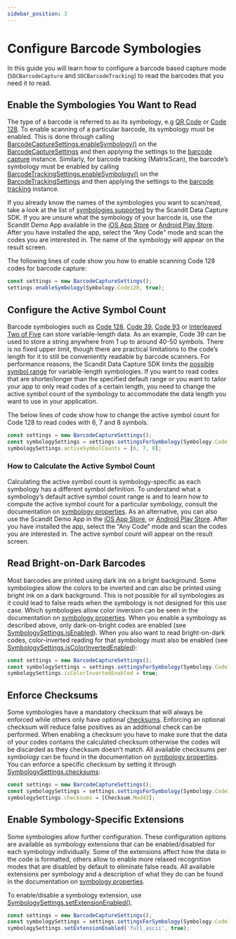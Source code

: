 ```yaml
---
sidebar_position: 3
---
```


# Configure Barcode Symbologies

In this guide you will learn how to configure a barcode based capture mode (`SDCBarcodeCapture` and `SDCBarcodeTracking`) to read the barcodes that you need it to read.

## Enable the Symbologies You Want to Read

The type of a barcode is referred to as its symbology, e.g [QR Code](https://docs.scandit.com/data-capture-sdk/react-native/barcode-capture/api/symbology.html#value-scandit.datacapture.barcode.Symbology.Qr) or [Code 128](https://docs.scandit.com/data-capture-sdk/react-native/barcode-capture/api/symbology.html#value-scandit.datacapture.barcode.Symbology.Code128). To enable scanning of a particular barcode, its symbology must be enabled. This is done through calling [BarcodeCaptureSettings.enableSymbology()](https://docs.scandit.com/data-capture-sdk/react-native/barcode-capture/api/barcode-capture-settings.html#method-scandit.datacapture.barcode.BarcodeCaptureSettings.EnableSymbology) on the [BarcodeCaptureSettings](https://docs.scandit.com/data-capture-sdk/react-native/barcode-capture/api/barcode-capture-settings.html#class-scandit.datacapture.barcode.BarcodeCaptureSettings) and then applying the settings to the [barcode capture](https://docs.scandit.com/data-capture-sdk/react-native/barcode-capture/api/barcode-capture.html#class-scandit.datacapture.barcode.BarcodeCapture) instance. Similarly, for barcode tracking (MatrixScan), the barcode’s symbology must be enabled by calling [BarcodeTrackingSettings.enableSymbology()](https://docs.scandit.com/data-capture-sdk/react-native/barcode-capture/api/barcode-tracking-settings.html#method-scandit.datacapture.barcode.tracking.BarcodeTrackingSettings.EnableSymbology) on the [BarcodeTrackingSettings](https://docs.scandit.com/data-capture-sdk/react-native/barcode-capture/api/barcode-tracking-settings.html#class-scandit.datacapture.barcode.tracking.BarcodeTrackingSettings) and then applying the settings to the [barcode tracking](https://docs.scandit.com/data-capture-sdk/react-native/barcode-capture/api/barcode-tracking.html#class-scandit.datacapture.barcode.tracking.BarcodeTracking) instance.

If you already know the names of the symbologies you want to scan/read, take a look at the list of [symbologies supported](https://docs.scandit.com/data-capture-sdk/react-native/barcode-capture/api/symbology.html#enum-scandit.datacapture.barcode.Symbology) by the Scandit Data Capture SDK. If you are unsure what the symbology of your barcode is, use the Scandit Demo App available in the [iOS App Store](https://itunes.apple.com/us/app/scandit-barcode-scanner-demo/id453880584) or [Android Play Store](https://play.google.com/store/apps/details?id=com.scandit.demoapp). After you have installed the app, select the “Any Code” mode and scan the codes you are interested in. The name of the symbology will appear on the result screen.

The following lines of code show you how to enable scanning Code 128 codes for barcode capture:

```js
const settings = new BarcodeCaptureSettings();
settings.enableSymbology(Symbology.Code128, true);
```

## Configure the Active Symbol Count

Barcode symbologies such as [Code 128](https://docs.scandit.com/data-capture-sdk/react-native/barcode-capture/api/symbology.html#value-scandit.datacapture.barcode.Symbology.Code128), [Code 39](https://docs.scandit.com/data-capture-sdk/react-native/barcode-capture/api/symbology.html#value-scandit.datacapture.barcode.Symbology.Code39), [Code 93](https://docs.scandit.com/data-capture-sdk/react-native/barcode-capture/api/symbology.html#value-scandit.datacapture.barcode.Symbology.Code93) or [Interleaved Two of Five](https://docs.scandit.com/data-capture-sdk/react-native/barcode-capture/api/symbology.html#value-scandit.datacapture.barcode.Symbology.InterleavedTwoOfFive) can store variable-length data. As an example, Code 39 can be used to store a string anywhere from 1 up to around 40-50 symbols. There is no fixed upper limit, though there are practical limitations to the code’s length for it to still be conveniently readable by barcode scanners. For performance reasons, the Scandit Data Capture SDK limits the [possible symbol range](https://docs.scandit.com/data-capture-sdk/react-native/barcode-capture/api/symbology-settings.html#property-scandit.datacapture.barcode.SymbologySettings.ActiveSymbolCounts) for variable-length symbologies. If you want to read codes that are shorter/longer than the specified default range or you want to tailor your app to only read codes of a certain length, you need to change the active symbol count of the symbology to accommodate the data length you want to use in your application.

The below lines of code show how to change the active symbol count for Code 128 to read codes with 6, 7 and 8 symbols.

```js
const settings = new BarcodeCaptureSettings();
const symbologySettings = settings.settingsForSymbology(Symbology.Code128);
symbologySettings.activeSymbolCounts = [6, 7, 8];
```

### How to Calculate the Active Symbol Count

Calculating the active symbol count is symbology-specific as each symbology has a different symbol definition. To understand what a symbology’s default active symbol count range is and to learn how to compute the active symbol count for a particular symbology, consult the documentation on [symbology properties](https://docs.scandit.com/data-capture-sdk/react-native/barcode-capture/symbology-properties.html). As an alternative, you can also use the Scandit Demo App in the [iOS App Store](https://itunes.apple.com/us/app/scandit-barcode-scanner-demo/id453880584), or [Android Play
Store](https://play.google.com/store/apps/details?id=com.scandit.demoapp). After you have installed the app, select the “Any Code” mode and scan the codes you are interested in. The active symbol count will appear on the result screen.

## Read Bright-on-Dark Barcodes

Most barcodes are printed using dark ink on a bright background. Some symbologies allow the colors to be inverted and can also be printed using bright ink on a dark background. This is not possible for all symbologies as it could lead to false reads when the symbology is not designed for this use case. Which symbologies allow color inversion can be seen in the documentation on [symbology properties](https://docs.scandit.com/data-capture-sdk/react-native/barcode-capture/symbology-properties.html). When you enable a symbology as described above, only dark-on-bright codes are enabled (see [SymbologySettings.isEnabled](https://docs.scandit.com/data-capture-sdk/react-native/barcode-capture/api/symbology-settings.html#property-scandit.datacapture.barcode.SymbologySettings.IsEnabled)). When you also want to read bright-on-dark codes, color-inverted reading for that symbology must also be enabled (see [SymbologySettings.isColorInvertedEnabled](https://docs.scandit.com/data-capture-sdk/react-native/barcode-capture/api/symbology-settings.html#property-scandit.datacapture.barcode.SymbologySettings.IsColorInvertedEnabled)):

```js
const settings = new BarcodeCaptureSettings();
const symbologySettings = settings.settingsForSymbology(Symbology.Code128);
symbologySettings.isColorInvertedEnabled = true;
```

## Enforce Checksums

Some symbologies have a mandatory checksum that will always be enforced while others only have optional [checksums](https://docs.scandit.com/data-capture-sdk/react-native/barcode-capture/api/checksum.html#enum-scandit.datacapture.barcode.Checksum). Enforcing an optional checksum will reduce false positives as an additional check can be performed. When enabling a checksum you have to make sure that the data of your codes contains the calculated checksum otherwise the codes will be discarded as they checksum doesn’t match. All available checksums per symbology can be found in the documentation on [symbology properties](https://docs.scandit.com/data-capture-sdk/react-native/barcode-capture/symbology-properties.html). You can enforce a specific checksum by setting it through [SymbologySettings.checksums](https://docs.scandit.com/data-capture-sdk/react-native/barcode-capture/api/symbology-settings.html#property-scandit.datacapture.barcode.SymbologySettings.Checksums):

```js
const settings = new BarcodeCaptureSettings();
const symbologySettings = settings.settingsForSymbology(Symbology.Code39);
symbologySettings.checksums = [Checksum.Mod43];
```

## Enable Symbology-Specific Extensions

Some symbologies allow further configuration. These configuration options are available as symbology extensions that can be enabled/disabled for each symbology individually. Some of the extensions affect how the data in the code is formatted, others allow to enable more relaxed recognition modes that are disabled by default to eliminate false reads. All available extensions per symbology and a description of what they do can be found in the documentation on [symbology properties](https://docs.scandit.com/data-capture-sdk/react-native/barcode-capture/symbology-properties.html).

To enable/disable a symbology extension, use [SymbologySettings.setExtensionEnabled()](https://docs.scandit.com/data-capture-sdk/react-native/barcode-capture/api/symbology-settings.html#method-scandit.datacapture.barcode.SymbologySettings.SetExtensionEnabled).

```js
const settings = new BarcodeCaptureSettings();
const symbologySettings = settings.settingsForSymbology(Symbology.Code39);
symbologySettings.setExtensionEnabled('full_ascii', true);
```
